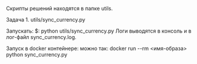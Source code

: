 
Скрипты решений находятся в папке utils.

Задача 1.
utils/sync_currency.py

Запускать: 
$: python utils/sync_currency.py
Логи выводятся в консоль и в лог-файл sync_currency.log.

Запуск в docker контейнере:
можно так: docker run --rm <имя-образа> python sync_currency.py

